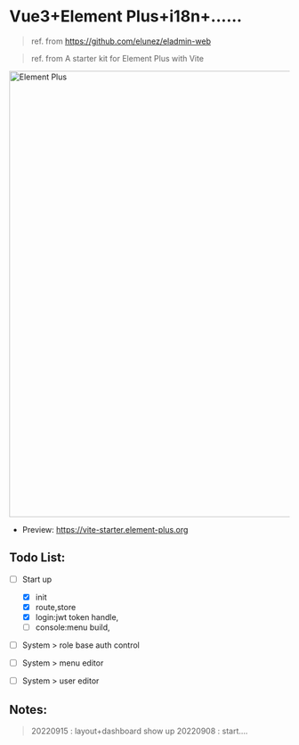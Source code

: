 # Vue3+Element Plus+i18n+......

> ref. from <https://github.com/elunez/eladmin-web>

> ref. from A starter kit for Element Plus with Vite

<img width="800" alt="Element Plus" src="https://user-images.githubusercontent.com/10731096/97282764-0726eb80-187a-11eb-9658-6dc98ccb8f8d.png">

- Preview: <https://vite-starter.element-plus.org>

## Todo List:

- [ ] Start up
    - [x] init
    - [x] route,store
    - [x] login:jwt token handle, 
    - [ ] console:menu build,
- [ ] System > role base auth control
- [ ] System > menu editor
- [ ] System > user editor


## Notes:
> 20220915 : layout+dashboard show up
> 20220908 : start....
